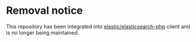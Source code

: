 Removal notice
=================

This repository has been integrated into [elastic/elasticsearch-php](https://github.com/elastic/elasticsearch-php) client and is no longer being maintained.
